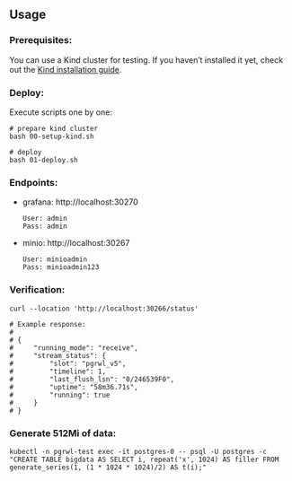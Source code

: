 ## Usage

### Prerequisites:

You can use a Kind cluster for testing. If you haven’t installed it yet, check out
the [Kind installation guide](https://kind.sigs.k8s.io/).

### Deploy:

Execute scripts one by one:

```
# prepare kind cluster
bash 00-setup-kind.sh

# deploy
bash 01-deploy.sh
```

### Endpoints:

- grafana: http://localhost:30270

  ```
  User: admin
  Pass: admin
  ```

- minio: http://localhost:30267

  ```
  User: minioadmin
  Pass: minioadmin123
  ```

### Verification:

```
curl --location 'http://localhost:30266/status'
```

```
# Example response:
#
# {
#     "running_mode": "receive",
#     "stream_status": {
#         "slot": "pgrwl_v5",
#         "timeline": 1,
#         "last_flush_lsn": "0/246539F0",
#         "uptime": "58m36.71s",
#         "running": true
#     }
# }
```

### Generate 512Mi of data:

```
kubectl -n pgrwl-test exec -it postgres-0 -- psql -U postgres -c "CREATE TABLE bigdata AS SELECT i, repeat('x', 1024) AS filler FROM generate_series(1, (1 * 1024 * 1024)/2) AS t(i);"
```

